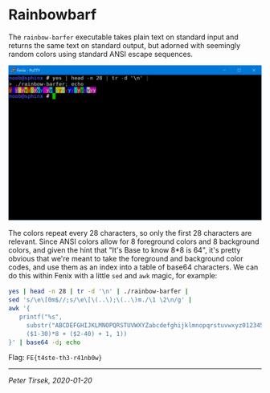 # Rainbowbarf

The `rainbow-barfer` executable takes plain text on standard input and
returns the same text on standard output, but adorned with seemingly
random colors using standard ANSI escape sequences.

![Terminal showing rainbowbarf in color](rainbowbarf.png)

The colors repeat every 28 characters, so only the first 28 characters
are relevant. Since ANSI colors allow for 8 foreground colors and 8
background colors, and given the hint that "It's Base to know 8*8 is
64", it's pretty obvious that we're meant to take the foreground and
background color codes, and use them as an index into a table of base64
characters. We can do this within Fenix with a little `sed` and `awk`
magic, for example:

```sh
yes | head -n 28 | tr -d '\n' | ./rainbow-barfer |
sed 's/\e\[0m$//;s/\e\[\(..\);\(..\)m./\1 \2\n/g' |
awk '{
   printf("%s",
     substr("ABCDEFGHIJKLMNOPQRSTUVWXYZabcdefghijklmnopqrstuvwxyz0123456789+/",
     ($1-30)*8 + ($2-40) + 1, 1))
}' | base64 -d; echo
```

Flag: `FE{t4ste-th3-r41nb0w}`


---
_Peter Tirsek, 2020-01-20_
